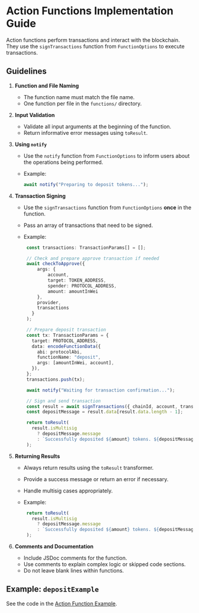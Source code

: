 # Action Functions Implementation Guide

Action functions perform transactions and interact with the blockchain. They use the `signTransactions` function from `FunctionOptions` to execute transactions.

## Guidelines

1. **Function and File Naming**

   - The function name must match the file name.
   - One function per file in the `functions/` directory.

2. **Input Validation**

   - Validate all input arguments at the beginning of the function.
   - Return informative error messages using `toResult`.

3. **Using `notify`**

   - Use the `notify` function from `FunctionOptions` to inform users about the operations being performed.
   - Example:

     ```typescript
     await notify("Preparing to deposit tokens...");
     ```

4. **Transaction Signing**

   - Use the `signTransactions` function from `FunctionOptions` **once** in the function.
   - Pass an array of transactions that need to be signed.
   - Example:

     ```typescript
      const transactions: TransactionParams[] = [];

      // Check and prepare approve transaction if needed
      await checkToApprove({
          args: {
              account,
              target: TOKEN_ADDRESS,
              spender: PROTOCOL_ADDRESS,
              amount: amountInWei
          },
          provider,
          transactions
        }
      );

      // Prepare deposit transaction
      const tx: TransactionParams = {
        target: PROTOCOL_ADDRESS,
        data: encodeFunctionData({
          abi: protocolAbi,
          functionName: "deposit",
          args: [amountInWei, account],
        }),
      };
      transactions.push(tx);

      await notify("Waiting for transaction confirmation...");

      // Sign and send transaction
      const result = await signTransactions({ chainId, account, transactions });
      const depositMessage = result.data[result.data.length - 1];

      return toResult(
        result.isMultisig
          ? depositMessage.message
          : `Successfully deposited ${amount} tokens. ${depositMessage.message}`
      );
     ```

5. **Returning Results**

   - Always return results using the `toResult` transformer.
   - Provide a success message or return an error if necessary.
   - Handle multisig cases appropriately.
   - Example:

     ```typescript
      return toResult(
        result.isMultisig
          ? depositMessage.message
          : `Successfully deposited ${amount} tokens. ${depositMessage.message}`
      );
     ```

6. **Comments and Documentation**

   - Include JSDoc comments for the function.
   - Use comments to explain complex logic or skipped code sections.
   - Do not leave blank lines within functions.

## Example: `depositExample`

See the code in the [Action Function Example](action-function-example.md).
